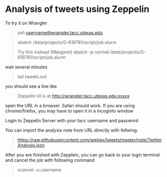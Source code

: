 # Analysis of tweets using Zeppelin

To try it on Wrangler 

> ssh username@wrangler.tacc.utexas.edu

> sbatch /data/projects/G-818781/script/job.slurm 

> Try this instead (Margaret) sbatch -p normal /data/projects/G-818781/script/job.slurm

wait several minutes 
 
> tail tweets.out

you should see a line like 

> Zeppelin UI is at http://wrangler.tacc.utexas.edu:xxxxx
 
open the URL in a browser.  Safari should work. If you are using  chrome/firefox, you may have to open it in a  incognito window

Login to Zeppelin Server with your tacc username and password

You can import the analysis note from URL directly with follwing:
 
> https://raw.githubusercontent.com/weijiax/tweets/master/note/TwitterAnalysis.json


After you are finished with Zepplein, you can go back to your login terminal and cancel the job with following command
> scancel -u username
